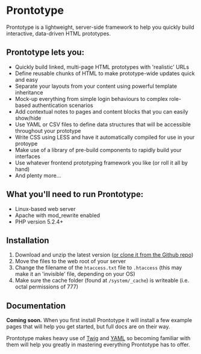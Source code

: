 Prontotype
==========

Prontotype is a lightweight, server-side framework to help you quickly build interactive, data-driven HTML prototypes.

Prontotype lets you:
--------------------

* Quickly build linked, multi-page HTML prototypes with 'realistic' URLs
* Define reusable chunks of HTML to make prototype-wide updates quick and easy
* Separate your layouts from your content using powerful template inheritance
* Mock-up everything from simple login behaviours to complex role-based authentication scenarios
* Add contextual notes to pages and content blocks that you can easily show/hide
* Use YAML or CSV files to define data structures that will be accessible throughout your prototype
* Write CSS using LESS and have it automatically compiled for use in your protoype
* Make use of a library of pre-build components to rapidly build your interfaces
* Use whatever frontend prototyping framework you like (or roll it all by hand)
* And plenty more&hellip;

What you'll need to run Prontotype:
--------------------

* Linux-based web server
* Apache with mod_rewrite enabled
* PHP version 5.2.4+

Installation
------------

1. Download and unzip the latest version ([or clone it from the Github repo](https://github.com/allmarkedup/prontotype))
2. Move the files to the web root of your server
3. Change the filename of the `htaccess.txt` file to `.htaccess` (this may make it an 'invisible' file, depending on your OS)
4. Make sure the cache folder (found at `/system/_cache`) is writeable (i.e. octal permissions of 777)

Documentation
-------------

**Coming soon.** When you first install Prontotype it will install a few example pages that will help you get started, but full docs are on their way.

Prontotype makes heavy use of [Twig](http://twig.sensiolabs.org/) and [YAML](http://yaml.org/start.html) so becoming familiar with them will help you greatly in mastering everything Prontotype has to offer.